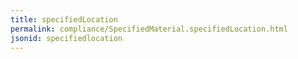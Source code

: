 ```yaml
---
title: specifiedLocation
permalink: compliance/SpecifiedMaterial.specifiedLocation.html
jsonid: specifiedlocation
---
```

